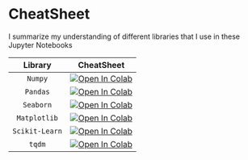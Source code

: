# CheatSheet
I summarize my understanding of different libraries that I use in these Jupyter Notebooks


|    **Library**     |              **CheatSheet**                 |
|:------------------:|:-------------------------------------------:|
| `Numpy`            | [![Open In Colab][badge]][Numpy]            |
| `Pandas`           | [![Open In Colab][badge]][Pandas]           |
| `Seaborn`          | [![Open In Colab][badge]][Seaborn]          |
| `Matplotlib`       | [![Open In Colab][badge]][Matplotlib]       |
| `Scikit-Learn`     | [![Open In Colab][badge]][Scikit-Learn]     |
| `tqdm`             | [![Open In Colab][badge]][tqdm]             |


[badge]: https://colab.research.google.com/assets/colab-badge.svg
[Numpy]: https://colab.research.google.com/github/tabaraei/CheatSheet/blob/master/notebooks/Numpy.ipynb
[Pandas]: https://colab.research.google.com/github/tabaraei/CheatSheet/blob/master/notebooks/Pandas.ipynb
[Seaborn]: https://colab.research.google.com/github/tabaraei/CheatSheet/blob/master/notebooks/Seaborn.ipynb
[Matplotlib]: https://colab.research.google.com/github/tabaraei/CheatSheet/blob/master/notebooks/Matplotlib.ipynb
[Scikit-Learn]: https://colab.research.google.com/github/tabaraei/CheatSheet/blob/master/notebooks/Scikit-Learn.ipynb
[tqdm]: https://colab.research.google.com/github/tabaraei/CheatSheet/blob/master/notebooks/tqdm.ipynb
